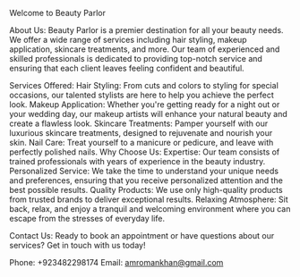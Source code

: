 Welcome to Beauty Parlor

About Us:
Beauty Parlor is a premier destination for all your beauty needs. We offer a wide range of services including hair styling, makeup application, skincare treatments, and more. Our team of experienced and skilled professionals is dedicated to providing top-notch service and ensuring that each client leaves feeling confident and beautiful.

Services Offered:
Hair Styling: From cuts and colors to styling for special occasions, our talented stylists are here to help you achieve the perfect look.
Makeup Application: Whether you're getting ready for a night out or your wedding day, our makeup artists will enhance your natural beauty and create a flawless look.
Skincare Treatments: Pamper yourself with our luxurious skincare treatments, designed to rejuvenate and nourish your skin.
Nail Care: Treat yourself to a manicure or pedicure, and leave with perfectly polished nails.
Why Choose Us:
Expertise: Our team consists of trained professionals with years of experience in the beauty industry.
Personalized Service: We take the time to understand your unique needs and preferences, ensuring that you receive personalized attention and the best possible results.
Quality Products: We use only high-quality products from trusted brands to deliver exceptional results.
Relaxing Atmosphere: Sit back, relax, and enjoy a tranquil and welcoming environment where you can escape from the stresses of everyday life.

Contact Us:
Ready to book an appointment or have questions about our services? Get in touch with us today!

Phone: +923482298174
Email: amromankhan@gmail.com
